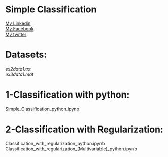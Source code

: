 **Simple Classification**
==============================================
[My Linkedin](https://www.linkedin.com/in/sabirmakhlouf) <br />
[My Facebook](https://www.facebook.com/MakhloufSabir) <br />
[My twitter](https://twitter.com/Sabir_Makhlouf) <br />

# Datasets:

*ex2data1.txt* <br />
*ex3data1.mat* <br />

# 1-Classification with python:

Simple_Classification_python.ipynb

# 2-Classification with Regularization:

Classification_with_regularization_python.ipynb
Classification_with_regularization_(Multivariable)_python.ipynb
